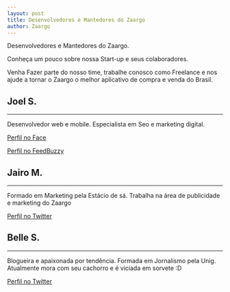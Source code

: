```yaml
---
layout: post
title: Desenvolvedores e Mantedores do Zaargo
author: Zaargo
---
```


Desenvolvedores e Mantedores do Zaargo.

Conheça um pouco sobre nossa Start-up e seus colaboradores.

Venha Fazer parte do nosso time, trabalhe conosco como Freelance e nos ajude a tornar o Zaargo o melhor aplicativo de compra e venda do Brasil.

## Joel S.
-----

Desenvolvedor web e mobile. Especialista em Seo e marketing digital.

[Perfil no Face](https://web.facebook.com/joel.contato)

[Perfil no FeedBuzzy](https://feedbuzzy.com/profile/joel-augusto)

## Jairo M.
-----

Formado em Marketing pela Estácio de sá. Trabalha na área de publicidade e marketing do Zaargo

[Perfil no Twitter](https://twitter.com/mjairo)

## Belle S.
-----

Blogueira e apaixonada por tendência. Formada em Jornalismo pela Unig.
Atualmente mora com seu cachorro e é viciada em sorvete :D

[Perfil no Twitter](https://twitter.com/bellebelle)
